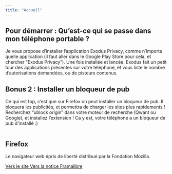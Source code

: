 ```yaml
---
title: "Accueil"
---
```

## Pour démarrer : Qu’est-ce qui se passe dans mon téléphone portable ?

Je vous propose d’installer l’application Exodus Privacy, comme n’importe quelle application (il faut aller dans le Google Play Store pour cela, et chercher “Exodus Privacy”). Une fois installée et lancée, Exodus fait un petit tour des applications présentes sur votre téléphone, et vous liste le nombre d’autorisations demandées, ou de pisteurs contenus.

## Bonus 2 : Installer un bloqueur de pub

Ce qui est top, c’est que sur Firefox on peut installer un bloqueur de pub. Il bloquera les publicités, et permettra de charger les sites plus rapidements ! Recherchez “ublock origin” dans votre moteur de recherche (Qwant ou Google), et installez l’extension ! Ca y est, votre téléphone a un bloqueur de pub d’installé :)

<article class="framalibre-notice">
  <div>
    <img src="https://beta.framalibre.org/images/logo/Firefox.png" alt=""/>
  </div>
  <div>
    <h2>Firefox</h2>
    <p>Le navigateur web épris de liberté distribué par la Fondation Mozilla.</p>
    <div>
      <a href="">Vers le site <i class="fas fa-chevron-right ml-1"></i></a>
      <a href="">Vers la notice Framalibre <i class="fas fa-chevron-right ml-1"></i></a>
    </div>
  </div>
</article> 
